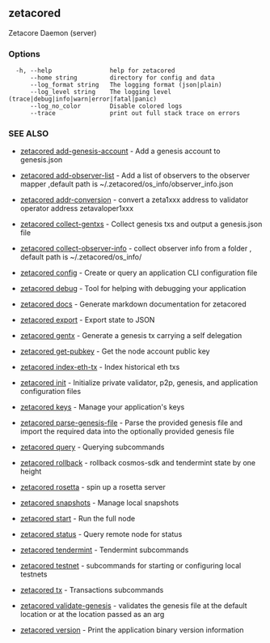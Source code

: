 ## zetacored

Zetacore Daemon (server)

### Options

```
  -h, --help                help for zetacored
      --home string         directory for config and data 
      --log_format string   The logging format (json|plain) 
      --log_level string    The logging level (trace|debug|info|warn|error|fatal|panic) 
      --log_no_color        Disable colored logs
      --trace               print out full stack trace on errors
```

### SEE ALSO

* [zetacored add-genesis-account](zetacored_add-genesis-account.md)	 - Add a genesis account to genesis.json
* [zetacored add-observer-list](zetacored_add-observer-list.md)	 - Add a list of observers to the observer mapper ,default path is ~/.zetacored/os_info/observer_info.json
* [zetacored addr-conversion](zetacored_addr-conversion.md)	 - convert a zeta1xxx address to validator operator address zetavaloper1xxx
* [zetacored collect-gentxs](zetacored_collect-gentxs.md)	 - Collect genesis txs and output a genesis.json file
* [zetacored collect-observer-info](zetacored_collect-observer-info.md)	 - collect observer info from a folder , default path is ~/.zetacored/os_info/ 

* [zetacored config](zetacored_config.md)	 - Create or query an application CLI configuration file
* [zetacored debug](zetacored_debug.md)	 - Tool for helping with debugging your application
* [zetacored docs](zetacored_docs.md)	 - Generate markdown documentation for zetacored
* [zetacored export](zetacored_export.md)	 - Export state to JSON
* [zetacored gentx](zetacored_gentx.md)	 - Generate a genesis tx carrying a self delegation
* [zetacored get-pubkey](zetacored_get-pubkey.md)	 - Get the node account public key
* [zetacored index-eth-tx](zetacored_index-eth-tx.md)	 - Index historical eth txs
* [zetacored init](zetacored_init.md)	 - Initialize private validator, p2p, genesis, and application configuration files
* [zetacored keys](zetacored_keys.md)	 - Manage your application's keys
* [zetacored parse-genesis-file](zetacored_parse-genesis-file.md)	 - Parse the provided genesis file and import the required data into the optionally provided genesis file
* [zetacored query](zetacored_query.md)	 - Querying subcommands
* [zetacored rollback](zetacored_rollback.md)	 - rollback cosmos-sdk and tendermint state by one height
* [zetacored rosetta](zetacored_rosetta.md)	 - spin up a rosetta server
* [zetacored snapshots](zetacored_snapshots.md)	 - Manage local snapshots
* [zetacored start](zetacored_start.md)	 - Run the full node
* [zetacored status](zetacored_status.md)	 - Query remote node for status
* [zetacored tendermint](zetacored_tendermint.md)	 - Tendermint subcommands
* [zetacored testnet](zetacored_testnet.md)	 - subcommands for starting or configuring local testnets
* [zetacored tx](zetacored_tx.md)	 - Transactions subcommands
* [zetacored validate-genesis](zetacored_validate-genesis.md)	 - validates the genesis file at the default location or at the location passed as an arg
* [zetacored version](zetacored_version.md)	 - Print the application binary version information


